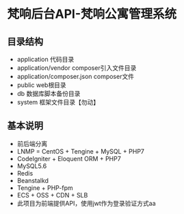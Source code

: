 # 梵响后台API-梵响公寓管理系统

## 目录结构
* application 代码目录
* application/vendor composer引入文件目录
* application/composer.json composer文件
* public web根目录
* db 数据库脚本备份目录
* system 框架文件目录【勿动】

## 基本说明
* 前后端分离
* LNMP = CentOS + Tengine + MySQL + PHP7
* CodeIgniter + Eloquent ORM + PHP7
* MySQL5.6
* Redis
* Beanstalkd
* Tengine + PHP-fpm
* ECS + OSS + CDN + SLB
* 此项目为前端提供API，使用jwt作为登录验证方式aa

